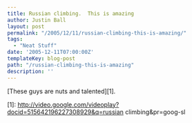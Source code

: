 ```yaml
---
title: Russian climbing.  This is amazing
author: Justin Ball
layout: post
permalink: "/2005/12/11/russian-climbing-this-is-amazing/"
tags:
  - "Neat Stuff"
date: '2005-12-11T07:00:00Z'
templateKey: blog-post
path: "/russian-climbing-this-is-amazing"
description: ''
---
```


[These guys are nuts and talented][1].

 [1]: http://video.google.com/videoplay?docid=515642196227308929&q=russian climbing&pr=goog-sl
